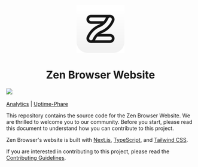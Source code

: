 <div align="center">
<picture>
    <img src="./public/logos/zen-alpha-white.svg" width="128px">
</picture>
</div>
<h1 align="center">
Zen Browser Website 
</h1>

[![](https://data.jsdelivr.com/v1/package/gh/zen-browser/www/badge)](https://www.jsdelivr.com/package/gh/zen-browser/www)

[Analytics](https://plausible.io/zen-browser.app/) | [Uptime-Phare](https://uptime.zen-browser.app)

This repository contains the source code for the Zen Browser Website. We are thrilled to welcome you to our community. Before you start, please read this document to understand how you can contribute to this project.

Zen Browser's website is built with [Next.js](https://nextjs.org/), [TypeScript](https://www.typescriptlang.org/), and [Tailwind CSS](https://tailwindcss.com/).

If you are interested in contributing to this project, please read the [Contributing Guidelines](./CONTRIBUTING.md).
